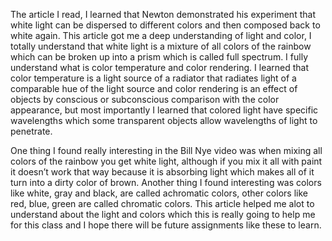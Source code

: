   The article I read, I learned that Newton demonstrated his experiment that white light can be dispersed to different colors 
and then composed back to white again. This article got me a deep understanding of light and color, I totally understand that 
white light is a mixture of all colors of the rainbow which can be broken up into a prism which is called full spectrum. 
I fully understand what is color temperature and color rendering. I learned that color temperature is a light source of a 
radiator that radiates light of a comparable hue of the light source and color rendering is an effect of objects by conscious 
or subconscious comparison with the color appearance, but most importantly I learned that colored light have specific 
wavelengths which some transparent objects allow wavelengths of light to penetrate.

  One thing I found really interesting in the Bill Nye video was when mixing all colors of the rainbow you get white light, 
although if you mix it all with paint it doesn’t work that way because it is absorbing light which makes all of it turn into a 
dirty color of brown. Another thing I found interesting was colors like white, gray and black, are called achromatic colors, 
other colors like red, blue, green are called chromatic colors. This article helped me alot to understand  about the light and 
colors which this is really going to help me for this class and I hope there will be future assignments 
like these to learn.
